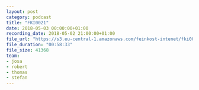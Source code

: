 ```yaml
---
layout: post
category: podcast
title: "FKI0021"
date: 2018-05-03 00:00:00+01:00
recording_date: 2018-05-02 21:00:00+01:00
file_url: "https://s3.eu-central-1.amazonaws.com/feinkost-intenet/fki0021.mp3"
file_duration: "00:58:33"
file_size: 41368
team:
- josa
- robert
- thomas
- stefan
---
```

